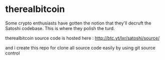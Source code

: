 # therealbitcoin
Some crypto enthusiasts have gotten the notion that they'll decruft the Satoshi codebase. This is where they polish the turd.



therealbitcoin source code is hosted here : http://btc.yt/lxr/satoshi/source/ 

and i create this repo for clone all source code easily by using git source control
